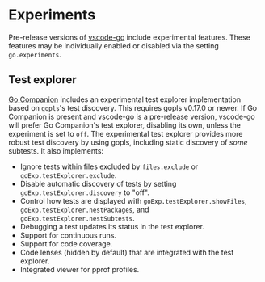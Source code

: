 # Experiments

Pre-release versions of [vscode-go][vscode-go] include experimental features.
These features may be individually enabled or disabled via the setting
`go.experiments`.

[vscode-go]: https://github.com/golang/vscode-go/blob/master/README.md#pre-release-versions

## Test explorer

[Go Companion][exp-vscode-go] includes an experimental test explorer
implementation based on `gopls`'s test discovery. This requires gopls v0.17.0 or
newer. If Go Companion is present and vscode-go is a pre-release version,
vscode-go will prefer Go Companion's test explorer, disabling its own, unless
the experiment is set to `off`. The experimental test explorer provides more
robust test discovery by using gopls, including static discovery of _some_
subtests. It also implements:

- Ignore tests within files excluded by `files.exclude` or
  `goExp.testExplorer.exclude`.
- Disable automatic discovery of tests by setting `goExp.testExplorer.discovery`
  to "off".
- Control how tests are displayed with `goExp.testExplorer.showFiles`,
  `goExp.testExplorer.nestPackages`, and `goExp.testExplorer.nestSubtests`.
- Debugging a test updates its status in the test explorer.
- Support for continuous runs.
- Support for code coverage.
- Code lenses (hidden by default) that are integrated with the test explorer.
- Integrated viewer for pprof profiles.

[exp-vscode-go]: https://marketplace.visualstudio.com/items?itemName=ethan-reesor.exp-vscode-go